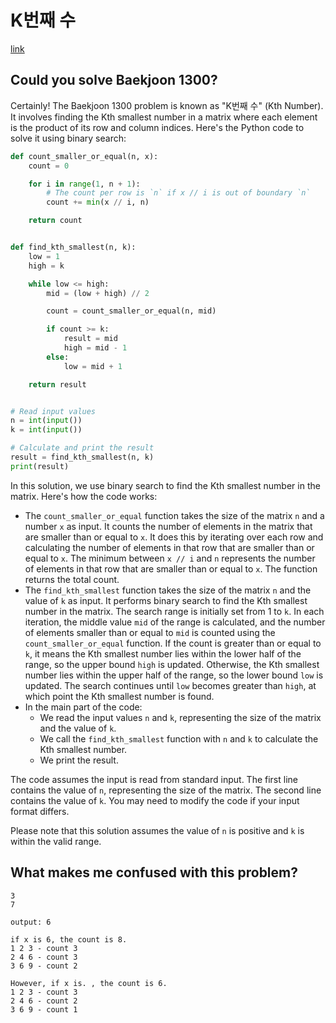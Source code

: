 # K번째 수

[link](https://www.acmicpc.net/problem/1300)

## Could you solve Baekjoon 1300?

Certainly! The Baekjoon 1300 problem is known as "K번째 수" (Kth Number). It involves finding the Kth smallest number in a matrix where each element is the product of its row and column indices. Here's the Python code to solve it using binary search:

```python
def count_smaller_or_equal(n, x):
    count = 0

    for i in range(1, n + 1):
        # The count per row is `n` if x // i is out of boundary `n`
        count += min(x // i, n)  

    return count


def find_kth_smallest(n, k):
    low = 1
    high = k

    while low <= high:
        mid = (low + high) // 2

        count = count_smaller_or_equal(n, mid)

        if count >= k:
            result = mid
            high = mid - 1
        else:
            low = mid + 1

    return result


# Read input values
n = int(input())
k = int(input())

# Calculate and print the result
result = find_kth_smallest(n, k)
print(result)
```

In this solution, we use binary search to find the Kth smallest number in the matrix. Here's how the code works:

- The `count_smaller_or_equal` function takes the size of the matrix `n` and a number `x` as input. It counts the number of elements in the matrix that are smaller than or equal to `x`. It does this by iterating over each row and calculating the number of elements in that row that are smaller than or equal to `x`. The minimum between `x // i` and `n` represents the number of elements in that row that are smaller than or equal to `x`. The function returns the total count.
- The `find_kth_smallest` function takes the size of the matrix `n` and the value of `k` as input. It performs binary search to find the Kth smallest number in the matrix. The search range is initially set from 1 to `k`. In each iteration, the middle value `mid` of the range is calculated, and the number of elements smaller than or equal to `mid` is counted using the `count_smaller_or_equal` function. If the count is greater than or equal to `k`, it means the Kth smallest number lies within the lower half of the range, so the upper bound `high` is updated. Otherwise, the Kth smallest number lies within the upper half of the range, so the lower bound `low` is updated. The search continues until `low` becomes greater than `high`, at which point the Kth smallest number is found.
- In the main part of the code:
  - We read the input values `n` and `k`, representing the size of the matrix and the value of `k`.
  - We call the `find_kth_smallest` function with `n` and `k` to calculate the Kth smallest number.
  - We print the result.

The code assumes the input is read from standard input. The first line contains the value of `n`, representing the size of the matrix. The second line contains the value of `k`. You may need to modify the code if your input format differs.

Please note that this solution assumes the value of `n` is positive and `k` is within the valid range.

## What makes me confused with this problem?

```
3
7

output: 6

if x is 6, the count is 8. 
1 2 3 - count 3
2 4 6 - count 3
3 6 9 - count 2

However, if x is. , the count is 6.
1 2 3 - count 3
2 4 6 - count 2
3 6 9 - count 1
```

